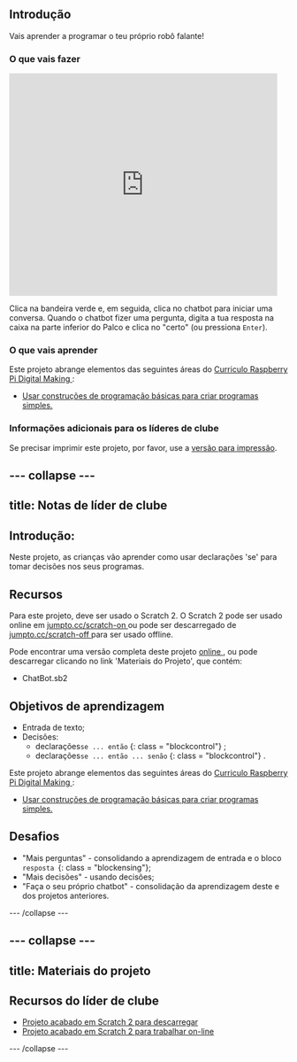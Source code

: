 ## Introdução

Vais aprender a programar o teu próprio robô falante!

### O que vais fazer

<div class="scratch-preview">
  <iframe allowtransparency="true" width="485" height="402" src="https://scratch.mit.edu/projects/embed/26762091/?autostart=false" frameborder="0"></iframe>
</div>

Clica na bandeira verde e, em seguida, clica no chatbot para iniciar uma conversa. Quando o chatbot fizer uma pergunta, digita a tua resposta na caixa na parte inferior do Palco e clica no "certo" (ou pressiona ` Enter `).

### O que vais aprender

Este projeto abrange elementos das seguintes áreas do [ Curriculo Raspberry Pi Digital Making ](http://rpf.io/curriculum):

+ [Usar construções de programação básicas para criar programas simples.](https://www.raspberrypi.org/curriculum/programming/creator)

### Informações adicionais para os líderes de clube

Se precisar imprimir este projeto, por favor, use a [versão para impressão](https://projects.raspberrypi.org/en/projects/chatbot/print).

## \--- collapse \---

## title: Notas de líder de clube

## Introdução:

Neste projeto, as crianças vão aprender como usar declarações 'se' para tomar decisões nos seus programas.

## Recursos

Para este projeto, deve ser usado o Scratch 2. O Scratch 2 pode ser usado online em [ jumpto.cc/scratch-on ](http://jumpto.cc/scratch-on) ou pode ser descarregado de [ jumpto.cc/scratch-off ](http://jumpto.cc/scratch-off) para ser usado offline.

Pode encontrar uma versão completa deste projeto [ online ](http://scratch.mit.edu/projects/26762091/#editor), ou pode descarregar clicando no link 'Materiais do Projeto', que contém:

+ ChatBot.sb2

## Objetivos de aprendizagem

+ Entrada de texto;
+ Decisões: 
    + declarações` se ... então ` {: class = "blockcontrol"} ;
    + declarações` se ... então ... senão ` {: class = "blockcontrol"} .

Este projeto abrange elementos das seguintes áreas do [ Curriculo Raspberry Pi Digital Making ](http://rpf.io/curriculum):

+ [Usar construções de programação básicas para criar programas simples.](https://www.raspberrypi.org/curriculum/programming/creator)

## Desafios

+ "Mais perguntas" - consolidando a aprendizagem de entrada e o bloco `resposta `{: class = "blockensing"};
+ "Mais decisões" - usando decisões;
+ "Faça o seu próprio chatbot" - consolidação da aprendizagem deste e dos projetos anteriores.

\--- /collapse \---

## \--- collapse \---

## title: Materiais do projeto

## Recursos do líder de clube

+ [Projeto acabado em Scratch 2 para descarregar](resources/ChatBot.sb2)
+ [Projeto acabado em Scratch 2 para trabalhar on-line](http://scratch.mit.edu/projects/26762091/#editor)

\--- /collapse \---